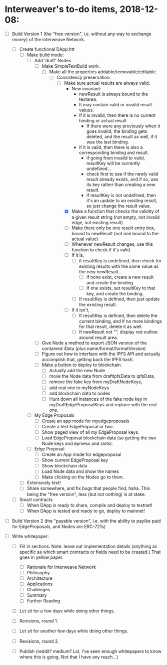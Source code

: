 # Interweaver's to-do items, 2018-12-08:

- [ ] Build Version 1 (the "free version", i.e. without any way to exchange money) of the Interweave Network.
  - [ ] Create functional DApp:htt
    - [ ] Make build mode:
      - [ ] Add 'draft' Nodes
        - [ ] Make SimpleTextBuild work.
          - [ ] Make all the properties addable/removable/editable.
            - [ ] Consistency preservation:
              - [ ] Make sure actual results are always valid.
                - New invariant:
                  - newResult is always bound to the textarea.
                  - It may contain valid or invalid result values.
                  - If it is invalid, then there is no current binding or actual result
                    - If there were any previously when it goes invalid, the binding gets deleted, and the result as well, if it was the last binding.
                  - If it is valid, then there is also a corresponding binding and result.
                    - if going from invalid to valid, resultKey will be currently undefined...
                    - check first to see if the newly valid result already exists, and if so, use its key rather than creating a new result.
                    - if resultKey is not undefined, then it's an update to an existing result, so just change the result value.
                - [X] Make a function that checks the validity of a given result string (not empty, not invalid edge, not existing result)
                - [ ] Make there only be one result entry box, bound to newResult (not one bound to the actual value)
                - [ ] Whenever newResult changes, use this function to check if it's valid.
                - [ ] If it is,
                  - [ ] if resultKey is undefined, then check for existing results with the same value as the new newResult...
                    - [ ] if none exist, create a new result and create the binding.
                    - [ ] If one exists, set resultKey to that key, and create the binding.
                  - [ ] If resultKey is defined, then just update the existing result.
                - [ ] If it isn't,
                  - [ ] If resultKey is defined, then delete the current binding, and if no more bindings for that result, delete it as well.
                  - [ ] If newResult not "", display red outline around result area.
                
        - [ ] Give Node a method to export JSON version of the contained iData (plus name/format/formatVersion)
        - [ ] Figure out how to interface with the IPFS API and actually accomplish that, getting back the IPFS hash.
        - [ ] Make a button to deploy to blockchain.
          - [ ] Actually add the new Node
          - [ ] move the Node data from draftIpfsData to ipfsData,
          - [ ] remove the fake key from myDraftNodeKeys,
          - [ ] add real one to myNodeKeys
          - [ ] add blockchain data to nodes
          - [ ] Hunt down all instances of the fake node key in myDraftEdgeProposalKeys and replace with the real one.
      - [ ] My Edge Proposals
        - [ ] Create an app mode for myedgeproposals
        - [ ] Create a test EdgeProposal or two.
        - [ ] Show paged view of all my EdgeProposal keys.
        - [ ] Load EdgeProposal blockchain data (so getting the two Node keys and epmess and slots).
      - [ ] Edge Proposal
        - [ ] Create an App mode for edgeproposal
        - [ ] Show current EdgeProposal key
        - [ ] Show blockchain data
        - [ ] Load Node data and show the names
        - [ ] Make clicking on the Nodes go to them.
    - [ ] Extensively test!
    - [ ] Share somewhere, and fix bugs that people find, haha. This being the "free version", less (but not nothing) is at stake.
  - [ ] Smart contracts
    - [ ] When DApp is ready to share, compile and deploy to testnet!
    - [ ] When DApp is tested and ready to go, deploy to mainnet!
    
- [ ] Build Version 2 (the "payable version", i.e. with the ability to pay/be paid for EdgeProposals, and Nodes are ERC-721s)

- [ ] Write whitepaper:
    - [ ] Fill in sections. Note: leave out implementation details (anything as specific as which smart contracts or fields need to be created.) That goes in yellow paper.
      - [ ] Rationale for Interweave Network
      - [ ] Philosophy
      - [ ] Architecture
      - [ ] Applications
      - [ ] Challenges
      - [ ] Summary
      - [ ] Further Reading
    - [ ] Let sit for a few days while doing other things.
    - [ ] Revisions, round 1.
    - [ ] Let sit for another few days while doing other things.
    - [ ] Revisions, round 2.
    - [ ] Publish (reddit? medium? Lol, I've seen enough whitepapers to know where this is going. Not that I have any reach...)
 



 
